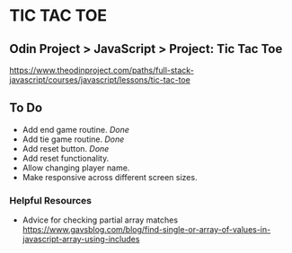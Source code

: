 # TIC TAC TOE

## Odin Project > JavaScript > Project: Tic Tac Toe

https://www.theodinproject.com/paths/full-stack-javascript/courses/javascript/lessons/tic-tac-toe

## To Do

- Add end game routine. *Done*
- Add tie game routine. *Done*
- Add reset button. *Done*
- Add reset functionality.
- Allow changing player name.
- Make responsive across different screen sizes.

### Helpful Resources

- Advice for checking partial array matches https://www.gavsblog.com/blog/find-single-or-array-of-values-in-javascript-array-using-includes
